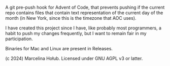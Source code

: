 A git pre-push hook for Advent of Code, that prevents pushing if the current repo
contains files that contain text representation of the current day of the month (in New York,
since this is the timezone that AOC uses).

I have created this project since I have, like probably most programmers, a habit to push my changes
frequently, but I want to remain fair in my participation.

Binaries for Mac and Linux are present in Releases.

(c 2024) Marcelina Hołub. Licensed under GNU AGPL v3 or latter.
